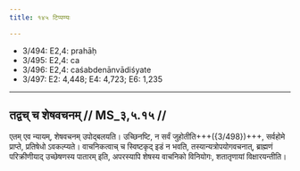 ```yaml
---
title: १४५ टिप्पण्यः

---
```

- 3/494: E2,4: prahāḥ
- 3/495: E2,4: ca
- 3/496: E2,4: caśabdenānvādiśyate
- 3/497: E2: 4,448; E4: 4,723; E6: 1,235

____________________________________________

## तद्वच् च शेषवचनम् // MS_३,५.१५ //

एतम् एव न्यायम्, शेषवचनम् उपोद्बलयति। उच्छिनष्टि, न सर्वं जुहोतीति+++({3/498})+++, सर्वहोमे प्राप्ते, प्रतिषेधो ऽवकल्प्यते। वाचनिकत्वाच् च स्विष्टकृद् इडं न भवति, तस्यान्यत्रोपयोगवचनात्, ब्राह्मणं परिक्रीणीयाद् उच्छेषणस्य पातारम् इति, अपरस्यापि शेषस्य वाचनिको विनियोगः, शतातृणायां विक्षारयन्तीति।
